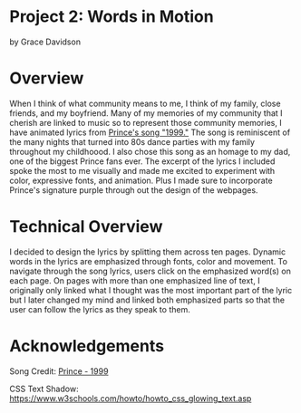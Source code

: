 # Project 2: Words in Motion

by Grace Davidson

# Overview

When I think of what community means to me, I think of my family, close friends, and my boyfriend. Many of my memories of my community that I cherish are linked to music so to represent those community memories, I have animated lyrics from <a href="https://youtu.be/rblt2EtFfC4?feature=shared">Prince's song "1999."</a> The song is reminiscent of the many nights that turned into 80s dance parties with my family throughout my childhoood. I also chose this song as an homage to my dad, one of the biggest Prince fans ever. The excerpt of the lyrics I included spoke the most to me visually and made me excited to experiment with color, expressive fonts, and animation. Plus I made sure to incorporate Prince's signature purple through out the design of the webpages.

# Technical Overview

I decided to design the lyrics by splitting them across ten pages. Dynamic words in the lyrics are emphasized through fonts, color and movement. To navigate through the song lyrics, users click on the emphasized word(s) on each page. On pages with more than one emphasized line of text, I originally only linked what I thought was the most important part of the lyric but I later changed my mind and linked both emphasized parts so that the user can follow the lyrics as they speak to them.

# Acknowledgements

Song Credit: <a href="https://youtu.be/rblt2EtFfC4?feature=shared">Prince - 1999</a>

CSS Text Shadow: https://www.w3schools.com/howto/howto_css_glowing_text.asp 
 
